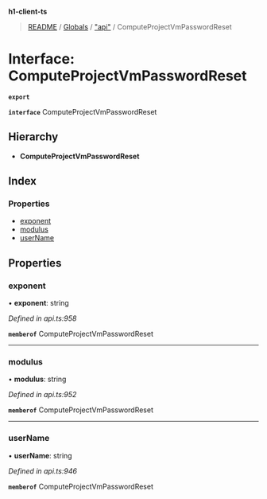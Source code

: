 **h1-client-ts**

> [README](../README.md) / [Globals](../globals.md) / ["api"](../modules/_api_.md) / ComputeProjectVmPasswordReset

# Interface: ComputeProjectVmPasswordReset

**`export`** 

**`interface`** ComputeProjectVmPasswordReset

## Hierarchy

* **ComputeProjectVmPasswordReset**

## Index

### Properties

* [exponent](_api_.computeprojectvmpasswordreset.md#exponent)
* [modulus](_api_.computeprojectvmpasswordreset.md#modulus)
* [userName](_api_.computeprojectvmpasswordreset.md#username)

## Properties

### exponent

•  **exponent**: string

*Defined in api.ts:958*

**`memberof`** ComputeProjectVmPasswordReset

___

### modulus

•  **modulus**: string

*Defined in api.ts:952*

**`memberof`** ComputeProjectVmPasswordReset

___

### userName

•  **userName**: string

*Defined in api.ts:946*

**`memberof`** ComputeProjectVmPasswordReset
